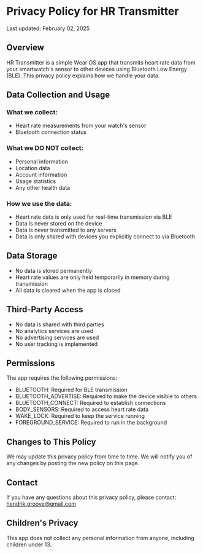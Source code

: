 # Privacy Policy for HR Transmitter

Last updated: February 02, 2025

## Overview
HR Transmitter is a simple Wear OS app that transmits heart rate data from your smartwatch's sensor to other devices using Bluetooth Low Energy (BLE). This privacy policy explains how we handle your data.

## Data Collection and Usage
### What we collect:
- Heart rate measurements from your watch's sensor
- Bluetooth connection status

### What we DO NOT collect:
- Personal information
- Location data
- Account information
- Usage statistics
- Any other health data

### How we use the data:
- Heart rate data is only used for real-time transmission via BLE
- Data is never stored on the device
- Data is never transmitted to any servers
- Data is only shared with devices you explicitly connect to via Bluetooth

## Data Storage
- No data is stored permanently
- Heart rate values are only held temporarily in memory during transmission
- All data is cleared when the app is closed

## Third-Party Access
- No data is shared with third parties
- No analytics services are used
- No advertising services are used
- No user tracking is implemented

## Permissions
The app requires the following permissions:
- BLUETOOTH: Required for BLE transmission
- BLUETOOTH_ADVERTISE: Required to make the device visible to others
- BLUETOOTH_CONNECT: Required to establish connections
- BODY_SENSORS: Required to access heart rate data
- WAKE_LOCK: Required to keep the service running
- FOREGROUND_SERVICE: Required to run in the background

## Changes to This Policy
We may update this privacy policy from time to time. We will notify you of any changes by posting the new policy on this page.

## Contact
If you have any questions about this privacy policy, please contact:
hendrik.groove@gmail.com

## Children's Privacy
This app does not collect any personal information from anyone, including children under 13.
